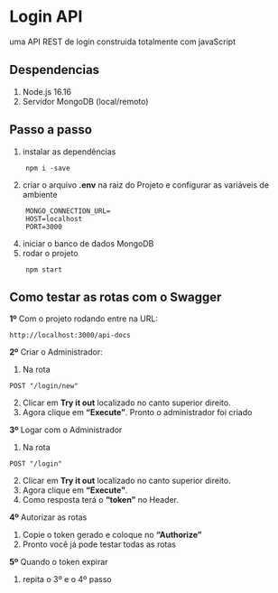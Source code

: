 # Login API 
uma API REST de login construida totalmente com javaScript

## Despendencias

1. Node.js 16.16
2. Servidor MongoDB (local/remoto) 

## Passo a passo

1. instalar as dependências
~~~ 
    npm i -save
~~~ 
2. criar o arquivo **.env** na raiz do Projeto e configurar as variáveis de ambiente
~~~ 
    MONGO_CONNECTION_URL=
    HOST=localhost
    PORT=3000
~~~
4. iniciar o banco de dados MongoDB
5. rodar o projeto
~~~
    npm start
~~~

## Como testar as rotas com o Swagger

**1º** Com o projeto rodando entre na URL:
```
http://localhost:3000/api-docs
```
**2º** Criar o Administrador:
1. Na rota
```
POST "/login/new"
```
2. Clicar em **Try it out** localizado no canto superior direito.
3. Agora clique em **“Execute”**. Pronto o administrador foi criado

**3º** Logar com o Administrador
1. Na rota
```
POST "/login"
```
2. Clicar em **Try it out** localizado no canto superior direito.
3. Agora clique em **“Execute”**.
4. Como resposta terá o **“token”** no Header.

**4º** Autorizar as rotas
1. Copie o token gerado e coloque no **“Authorize”**
2. Pronto você já pode testar todas as rotas

**5º** Quando o token expirar
1. repita o 3º e o 4º passo
